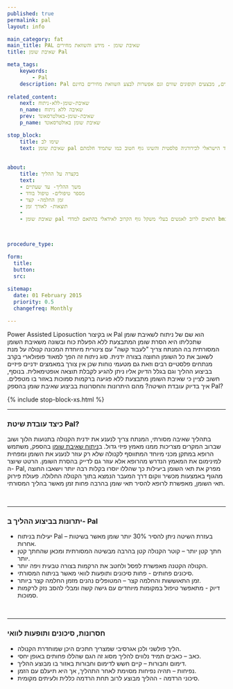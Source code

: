 ```yaml
---
published: true
permalink: pal
layout: info

main_category: fat
main_title: PAL שאיבת שומן - מידע והשוואת מחירים
title: שאיבת שומן Pal

meta_tags:
    keywords:
        - Pal
    description: Pal ניתוח לשאיבת שומן ללא הפעלת כוח - כל המידע על שאיבת שומן, מחירונים, מנתחים מומלצים, מבצעים וקופונים שווים וגם אפשרות לבצע השוואת מחירים בחינם
    
related_content:
    next: שאיבת-שומן-ללא-ניתוח
    n_name: שאיבה ללא ניתוח
    prev: שאיבת-שומן-באולטרסאונד
    p_name: שאיבת שומן באולטרסאונד

stop_block: 
    title: שימו לב
    text: שאיבת שומן pal היא אחת הדרכים היותר פשוטות בימינו לביצוע שינוי משמעותי ומיידי במראה החיצוני. אם כמות השומן אותה אתם צריכים להסיר עולה על ליטר וחצי, פתרונות נוספים כגון המסת שומן הם לא אופצייה עבורכם. התייעצו עם המומחים שלנו, שכולם חברים באיגוד הישראלי לכירורגיה פלסטית והשיגו גוף חטוב כמו שתמיד חלמתם!
        
    
about:
    title: בקצרה על ההליך
    text: 
    - משך ההליך- עד שעתיים
    - מספר טיפולים- טיפול בודד
    - זמן החלמה- קצר
    - תוצאות- לאורך זמן
    - 
    - שאיבת שומן pal תתאים לרוב לאנשים בעלי משקל גוף הקרוב לאידאלי בהתאם למדדי bmi המעוניינים להיפטר ממצבורי שומן קטנים עד גדולים בכל אזורי הגוף    

   

procedure_type: 

form:
  title: 
  button: 
  src:
  
sitemap: 
  date: 01 February 2015
  priority: 0.5
  changefreq: Monthly

---
```

Power Assisted Liposuction או בקיצור Pal הוא שם של ניתוח לשאיבת שומן שתכליתו היא הסרת שומן המתבצעת ללא הפעלת כוח ובשונה משאיבת השומן המסורתית בה המנתח צריך "לעבוד קשה" עם צינורית מיוחדת המכונה קנולה על מנת לשאוב את כל השומן החוצה בצורה ידנית. סוג ניתוח זה הפך למאוד פופולארי בקרב מנתחים פלסטיים רבים וזאת גם מטעמי נוחות שכן אין צורך במאמצים ידניים פיזיים בביצוע ההליך וגם בגלל הדיוק אליו ניתן להגיע לקבלת תוצאה אופטימאלית. בנוסף, חשוב לציין כי שאיבת השומן מתבצעת ללא פגיעה ברקמות סמוכות באזור בו מטפלים. איך בדיוק עובדת השיטה? מהם היתרונות והחסרונות בביצוע שאיבת שומן בהספק Pal?

 {% include stop-block-xs.html %}  

- - - - - -
 
###  כיצד עובדת שיטת Pal?

בתהליך שאיבה מסורתי, המנתח צריך לנענע את ידנית הקנולה בתנועות הלוך ושוב שברוב המקרים מצריכות ממנו מאמץ פיזי גדול. ב[ניתוח שאיבת שומן](/ניתוח-שאיבת-שומן) בהספק, משתמש הרופא במתקן מכני מיוחד המתווסף לקנולה שלא רק עוזר לנענע את השומן ומפחית למינימום את המאמץ הנדרש מהרופא אלא עוזר גם לדייק בהסרת השומן. הרטט שיוצר ה- Pal, מפרק את תאי השומן ביעילות כך שהללו יוסרו בקלות רבה יותר וישאבו החוצה מהגוף באמצעות מכשיר ווקום דרך המעבר הנמצא בתוך הקנולה החלולה. פעולת פירוק תאי השומן, מאפשרת לרופא להסיר תאי שומן בהרבה פחות זמן מאשר בהליך המסורתי. 
  
 

- - - - - -

###  יתרונות בביצוע ההליך ב- Pal

- יעילות בניתוח Pal – בעזרת השיטה ניתן להסיר 30% יותר שומן מאשר בשיטות אחרות.
- חתך קטן יותר – קוטר הקנולה קטן בהרבה מבשיטה המסורתית ומכאן שהחתך קטן יותר. 
- הקנולה הקטנה מאפשרת לפסל ולחטב את הרקמות בצורה טבעית ויפה יותר.
- סיכונים פחותים - פחות סיכונים ותופעות לוואי מאשר בניתוח המסורתי.
- זמן התאוששות והחלמה קצר – המטופלים נהנים מזמן החלמה קצר ביותר.
- דיוק - מתאפשר טיפול במקומות מיוחדים עם גישה קשה ומבלי להסב נזק לרקמות סמוכות.
 
 

- - - - - -

###  חסרונות, סיכונים ותופעות לוואי

- הליך פולשני ולכן אגרסיבי שמצריך חתכים היכן שמוחדרת הקנולה.
- כאב – כאבים תמיד נלווים להליך מסוג זה הגם שהללו פחותים באופן יחסי.
- דימום וחבורות – קיים חשש לדימום וחבורות באזור בו מבוצע ההליך.
- נפיחות – תהיה נפיחות מסוימת לאחר התהליך, אך היא תיעלם עם הזמן.
- סיכוני הרדמה - ההליך מבוצע לרוב תחת הרדמה כללית ולעיתים מקומית.
